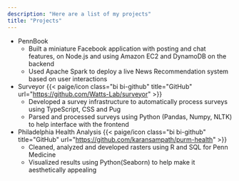 ```yaml
---
description: "Here are a list of my projects"
title: "Projects"
---
```


- PennBook
    - Built a miniature Facebook application with posting and chat features, on Node.js and using Amazon EC2 and DynamoDB on the backend
    - Used Apache Spark to deploy a live News Recommendation system based on user interactions
- Surveyor
    {{< paige/icon class="bi bi-github" title="GitHub" url="https://github.com/Watts-Lab/surveyor" >}}
    - Developed a survey infrastructure to automatically process surveys using TypeScript, CSS and Pug
    - Parsed and processed surveys using Python (Pandas, Numpy, NLTK) to help interface with the frontend
- Philadelphia Health Analysis
    {{< paige/icon class="bi bi-github" title="GitHub" url="https://github.com/karansampath/purm-health" >}}
    - Cleaned, analyzed and developed rasters using R and SQL for Penn Medicine
    - Visualized results using Python(Seaborn) to help make it aesthetically appealing
 